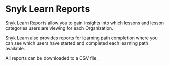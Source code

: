 # Snyk Learn Reports

Snyk Learn Reports allow you to gain insights into which lessons and lesson categories users are viewing for each Organization.

Snyk Learn also provides reports for learning path completion where you can see which users have started and completed each learning path available.

All reports can be downloaded to a CSV file.&#x20;

##

